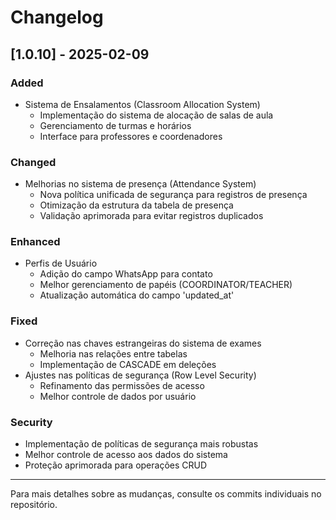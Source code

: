 # Changelog

## [1.0.10] - 2025-02-09

### Added
- Sistema de Ensalamentos (Classroom Allocation System)
  - Implementação do sistema de alocação de salas de aula
  - Gerenciamento de turmas e horários
  - Interface para professores e coordenadores

### Changed
- Melhorias no sistema de presença (Attendance System)
  - Nova política unificada de segurança para registros de presença
  - Otimização da estrutura da tabela de presença
  - Validação aprimorada para evitar registros duplicados

### Enhanced
- Perfis de Usuário
  - Adição do campo WhatsApp para contato
  - Melhor gerenciamento de papéis (COORDINATOR/TEACHER)
  - Atualização automática do campo 'updated_at'

### Fixed
- Correção nas chaves estrangeiras do sistema de exames
  - Melhoria nas relações entre tabelas
  - Implementação de CASCADE em deleções
- Ajustes nas políticas de segurança (Row Level Security)
  - Refinamento das permissões de acesso
  - Melhor controle de dados por usuário

### Security
- Implementação de políticas de segurança mais robustas
- Melhor controle de acesso aos dados do sistema
- Proteção aprimorada para operações CRUD

---
Para mais detalhes sobre as mudanças, consulte os commits individuais no repositório.

